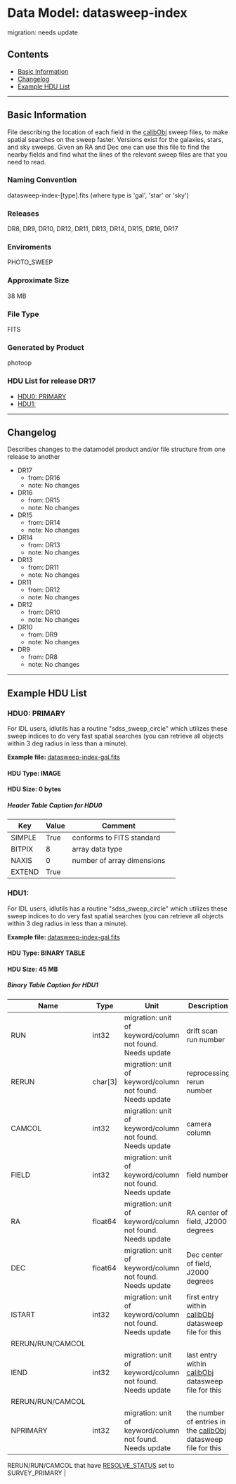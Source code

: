 # Data Model: datasweep-index


migration: needs update


## Contents
- [Basic Information](#basic-information)
- [Changelog](#changelog)
- [Example HDU List](#example-hdu-list)


---

## Basic Information
File describing the location of each field in the <a href="RERUN/calibObj.html">calibObj</a> sweep files, to make
spatial searches on the sweep faster. Versions exist for the galaxies,
stars, and sky sweeps. Given an RA and Dec one can use this file to
find the nearby fields and find what the lines of the relevant sweep
files are that you need to read.

### Naming Convention
datasweep-index-[type].fits (where type is 'gal', 'star' or 'sky')

### Releases
DR8, DR9, DR10, DR12, DR11, DR13, DR14, DR15, DR16, DR17

### Enviroments
PHOTO_SWEEP

### Approximate Size
38 MB

### File Type
FITS

### Generated by Product
photoop

### HDU List for release DR17
  - [HDU0: PRIMARY](#hdu0-primary)
  - [HDU1: ](#hdu1-)


---

## Changelog
Describes changes to the datamodel product and/or file structure from one release to another
 - DR17
   - from: DR16
   - note: No changes
 - DR16
   - from: DR15
   - note: No changes
 - DR15
   - from: DR14
   - note: No changes
 - DR14
   - from: DR13
   - note: No changes
 - DR13
   - from: DR11
   - note: No changes
 - DR11
   - from: DR12
   - note: No changes
 - DR12
   - from: DR10
   - note: No changes
 - DR10
   - from: DR9
   - note: No changes
 - DR9
   - from: DR8
   - note: No changes

---
## Example HDU List


### HDU0: PRIMARY
For IDL users, idlutils has a routine "sdss_sweep_circle" which
utilizes these sweep indices to do very fast spatial searches (you
can retrieve all objects within 3 deg radius in less than a
minute).

<b>
Example file:
</b>
<a href="/sas/dr9/env/PHOTO_SWEEP/datasweep-index-gal.fits">datasweep-index-gal.fits</a>

#### HDU Type: IMAGE
#### HDU Size:  0 bytes

##### Header Table Caption for HDU0
Key | Value | Comment | |
| --- | --- | --- | --- |
| SIMPLE | True | conforms to FITS standard |
| BITPIX | 8 | array data type |
| NAXIS | 0 | number of array dimensions |
| EXTEND | True |  |



### HDU1: 
For IDL users, idlutils has a routine "sdss_sweep_circle" which
utilizes these sweep indices to do very fast spatial searches (you
can retrieve all objects within 3 deg radius in less than a
minute).

<b>
Example file:
</b>
<a href="/sas/dr9/env/PHOTO_SWEEP/datasweep-index-gal.fits">datasweep-index-gal.fits</a>

#### HDU Type: BINARY TABLE
#### HDU Size:  45 MB

##### Binary Table Caption for HDU1
Name | Type | Unit | Description |
| --- | --- | --- | --- |
 | RUN | int32 | migration: unit of keyword/column not found. Needs update | drift scan run number |
 | RERUN | char[3] | migration: unit of keyword/column not found. Needs update | reprocessing rerun number |
 | CAMCOL | int32 | migration: unit of keyword/column not found. Needs update | camera column |
 | FIELD | int32 | migration: unit of keyword/column not found. Needs update | field number |
 | RA | float64 | migration: unit of keyword/column not found. Needs update | RA center of field, J2000 degrees |
 | DEC | float64 | migration: unit of keyword/column not found. Needs update | Dec center of field, J2000 degrees |
 | ISTART | int32 | migration: unit of keyword/column not found. Needs update | first entry within <a href="RERUN/calibObj.html">calibObj</a> datasweep file for this
RERUN/RUN/CAMCOL |
 | IEND | int32 | migration: unit of keyword/column not found. Needs update | last entry within <a href="RERUN/calibObj.html">calibObj</a> datasweep file for this
RERUN/RUN/CAMCOL |
 | NPRIMARY | int32 | migration: unit of keyword/column not found. Needs update | the number of entries in the <a href="RERUN/calibObj.html">calibObj</a> datasweep file for this
RERUN/RUN/CAMCOL that have <a href="http://www.sdss.org/dr13/algorithms/bitmasks/#RESOLVE_STATUS">
RESOLVE_STATUS</a> set to SURVEY_PRIMARY |


